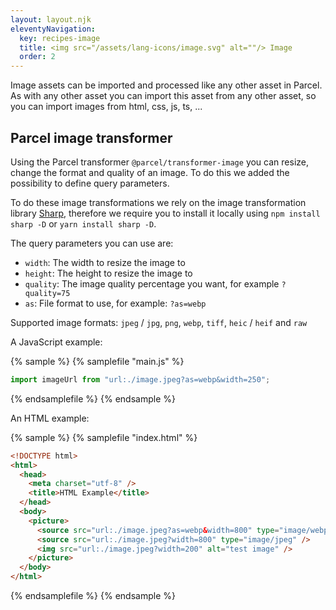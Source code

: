 ```yaml
---
layout: layout.njk
eleventyNavigation:
  key: recipes-image
  title: <img src="/assets/lang-icons/image.svg" alt=""/> Image
  order: 2
---
```


Image assets can be imported and processed like any other asset in Parcel. As with any other asset you can import this asset from any other asset, so you can import images from html, css, js, ts, ...

## Parcel image transformer

Using the Parcel transformer `@parcel/transformer-image` you can resize, change the format and quality of an image. To do this we added the possibility to define query parameters.

To do these image transformations we rely on the image transformation library [Sharp](https://sharp.pixelplumbing.com/), therefore we require you to install it locally using `npm install sharp -D` or `yarn install sharp -D`.

The query parameters you can use are:

- `width`: The width to resize the image to
- `height`: The height to resize the image to
- `quality`: The image quality percentage you want, for example `?quality=75`
- `as`: File format to use, for example: `?as=webp`

Supported image formats: `jpeg` / `jpg`, `png`, `webp`, `tiff`, `heic` / `heif` and `raw`

A JavaScript example:

{% sample %}
{% samplefile "main.js" %}

```js
import imageUrl from "url:./image.jpeg?as=webp&width=250";
```

{% endsamplefile %}
{% endsample %}

An HTML example:

{% sample %}
{% samplefile "index.html" %}

```html
<!DOCTYPE html>
<html>
  <head>
    <meta charset="utf-8" />
    <title>HTML Example</title>
  </head>
  <body>
    <picture>
      <source src="url:./image.jpeg?as=webp&width=800" type="image/webp" />
      <source src="url:./image.jpeg?width=800" type="image/jpeg" />
      <img src="url:./image.jpeg?width=200" alt="test image" />
    </picture>
  </body>
</html>
```

{% endsamplefile %}
{% endsample %}

